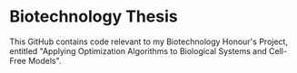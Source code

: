 # Biotechnology Thesis

This GitHub contains code relevant to my Biotechnology Honour's Project, entitled "Applying Optimization Algorithms to Biological Systems and Cell-Free Models".
